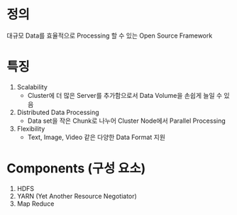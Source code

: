 # 정의
대규모 Data를 효율적으로 Processing 할 수 있는 Open Source Framework

# 특징
1. Scalability
    - Cluster에 더 많은 Server를 추가함으로서 Data Volume을 손쉽게 늘일 수 있음
2. Distributed Data Processing
    - Data set을 작은 Chunk로 나누어 Cluster Node에서 Parallel Processing
3. Flexibility
    - Text, Image, Video 같은 다양한 Data Format 지원

# Components (구성 요소)
1. HDFS
2. YARN (Yet Another Resource Negotiator)
3. Map Reduce